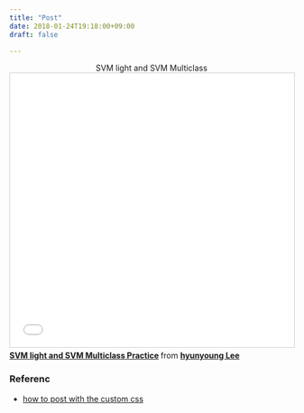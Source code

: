 ```yaml
---
title: "Post"
date: 2018-01-24T19:18:00+09:00
draft: false

---
```








<div id="tutorial-section">
  <div id="tutorial-title" style="text-align: center">SVM light and SVM Multiclass</div>
  <div class="tab-content">
    <div id="short-tutorial" class="tab-pane fade in active">
       <iframe src="//www.slideshare.net/slideshow/embed_code/key/FBdEtAUeL4MHSc" width="595" height="485" frameborder="0" marginwidth="0" marginheight="0" scrolling="no" style="border:1px solid #CCC; border-width:1px; margin-bottom:5px; max-width: 100%;" allowfullscreen> </iframe> <div style="margin-bottom:5px"> <strong> <a href="//www.slideshare.net/HyunYoungLee3/svm-light-and-svm-multiclass-practice-82029582" title="SVM light and SVM Multiclass Practice" target="_blank">SVM light and SVM Multiclass Practice</a> </strong> from <strong><a href="https://www.slideshare.net/HyunYoungLee3" target="_blank">hyunyoung Lee</a></strong> </div>
    </div>
  </div>
</div>


### Referenc 

 - [how to post with the custom css](http://ash.engr.uconn.edu/~ldm/work/post/getting-started/)

